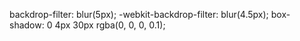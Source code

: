 backdrop-filter: blur(5px);
-webkit-backdrop-filter: blur(4.5px);
box-shadow: 0 4px 30px rgba(0, 0, 0, 0.1);
